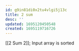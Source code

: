 ```yaml
---
id: g9in81di0x2tu4vlgi5j13c
title: 2 sum
desc: ''
updated: 1695120450548
created: 1695119716726
---
```



[[2 Sum 2]]; Input array is sorted
